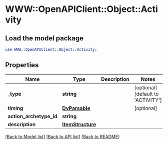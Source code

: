 # WWW::OpenAPIClient::Object::Activity

## Load the model package
```perl
use WWW::OpenAPIClient::Object::Activity;
```

## Properties
Name | Type | Description | Notes
------------ | ------------- | ------------- | -------------
**_type** | **string** |  | [optional] [default to &#39;ACTIVITY&#39;]
**timing** | [**DvParsable**](DvParsable.md) |  | [optional] 
**action_archetype_id** | **string** |  | 
**description** | [**ItemStructure**](ItemStructure.md) |  | 

[[Back to Model list]](../README.md#documentation-for-models) [[Back to API list]](../README.md#documentation-for-api-endpoints) [[Back to README]](../README.md)


